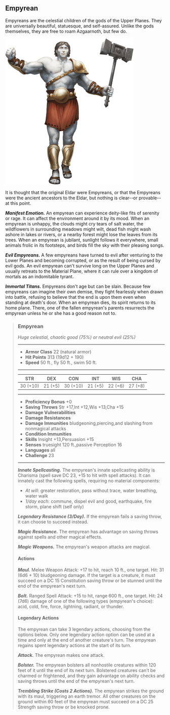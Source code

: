 ## Empyrean
Empyreans are the celestial children of the gods of the Upper Planes. They are universally beautiful, statuesque, and self-assured. Unlike the gods themselves, they are free to roam Azgaarnoth, but few do.

![](Empyrean.png)

It is thought that the original Eldar were Empyreans, or that the Empyreans were the ancient ancestors to the Eldar, but nothing is clear--or provable--at this point.

***Manifest Emotion.*** An empyrean can experience deity-like fits of serenity or rage. It can affect the environment around it by its mood. When an empyrean is unhappy, the clouds might cry tears of salt water, the wildflowers in surrounding meadows might wilt, dead fish might wash ashore in lakes or rivers, or a nearby forest might lose the leaves from its trees. When an empyrean is jubilant, sunlight follows it everywhere, small animals frolic in its footsteps, and birds fill the sky with their pleasing songs.

***Evil Empyreans.*** A few empyreans have turned to evil after venturing to the Lower Planes and becoming corrupted, or as the result of being cursed by evil gods. An evil empyrean can't survive long on the Upper Planes and usually retreats to the Material Plane, where it can rule over a kingdom of mortals as an indomitable tyrant.

***Immortal Titans.*** Empyreans don't age but can be slain. Because few empyreans can imagine their own demise, they fight fearlessly when drawn into battle, refusing to believe that the end is upon them even when standing at death's door. When an empyrean dies, its spirit returns to its home plane. There, one of the fallen empyrean's parents resurrects the empyrean unless he or she has a good reason not to.

>### Empyrean
>*Huge celestial, chaotic good (75%) or neutral evil (25%)*
>___
>- **Armor Class** 22 (natural armor)
>- **Hit Points** 313 (19d12 + 190)
>- **Speed** 50 ft., fly 50 ft., swim 50 ft.
>___
>|**STR**|**DEX**|**CON**|**INT**|**WIS**|**CHA**|
>|:---:|:---:|:---:|:---:|:---:|:---:|
>|30 (+10)|21 (+5)|30 (+10)|21 (+5)|22 (+6)|27 (+8)|
>
>___
>- **Proficiency Bonus** +0
>- **Saving Throws** Str +17,Int +12,Wis +13,Cha +15
>- **Damage Vulnerabilities** 
>- **Damage Resistances** 
>- **Damage Immunities** bludgeoning,piercing,and slashing from nonmagical attacks
>- **Condition Immunities** 
>- **Skills** Insight +13,Persuasion +15
>- **Senses** truesight 120 ft.,passive Perception 16
>- **Languages** all
>- **Challenge** 23
>___
>***Innate Spellcasting.*** The empyrean's innate spellcasting ability is Charisma (spell save DC 23, +15 to hit with spell attacks). It can innately cast the following spells, requiring no material components:
>
>* *At will*: greater restoration, pass without trace, water breathing, water walk
>* *1/day each*: commune, dispel evil and good, earthquake, fire storm, plane shift (self only)
>
>***Legendary Resistance (3/Day).*** If the empyrean fails a saving throw, it can choose to succeed instead.
>
>***Magic Resistance.*** The empyrean has advantage on saving throws against spells and other magical effects.
>
>***Magic Weapons.*** The empyrean's weapon attacks are magical.
>
>#### Actions
>***Maul.*** Melee Weapon Attack: +17 to hit, reach 10 ft., one target. Hit: 31 (6d6 + 10) bludgeoning damage. If the target is a creature, it must succeed on a DC 15 Constitution saving throw or be stunned until the end of the empyrean's next turn.
>
>***Bolt.*** Ranged Spell Attack: +15 to hit, range 600 ft., one target. Hit: 24 (7d6) damage of one of the following types (empyrean's choice): acid, cold, fire, force, lightning, radiant, or thunder.
>
>#### Legendary Actions
>The empyrean can take 3 legendary actions, choosing from the options below. Only one legendary action option can be used at a time and only at the end of another creature's turn. The empyrean regains spent legendary actions at the start of its turn.
>
>***Attack.*** The empyrean makes one attack.
>
>***Bolster.*** The empyrean bolsters all nonhostile creatures within 120 feet of it until the end of its next turn. Bolstered creatures can't be charmed or frightened, and they gain advantage on ability checks and saving throws until the end of the empyrean's next turn.
>
>***Trembling Strike (Costs 2 Actions).*** The empyrean strikes the ground with its maul, triggering an earth tremor. All other creatures on the ground within 60 feet of the empyrean must succeed on a DC 25 Strength saving throw or be knocked prone.
>

